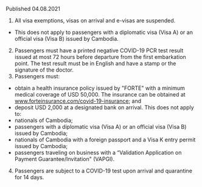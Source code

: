Published 04.08.2021
1. All visa exemptions, visas on arrival and e-visas are suspended.
- This does not apply to passengers with a diplomatic visa (Visa A) or an official visa (Visa B) issued by Cambodia.
2. Passengers must have a printed negative COVID-19 PCR test result issued at most 72 hours before departure from the first embarkation point. The test result must be in English and have a stamp or the signature of the doctor.
3. Passengers must:
- obtain a health insurance policy issued by "FORTE" with a minimum medical coverage of USD 50,000. The insurance can be obtained at <a href="http://www.forteinsurance.com/covid-19-insurance">www.forteinsurance.com/covid-19-insurance</a>; and
- deposit USD 2,000 at a designated bank on arrival.
This does not apply to:
- nationals of Cambodia;
- passengers with a diplomatic visa (Visa A) or an official visa (Visa B) issued by Cambodia;
- nationals of Cambodia with a foreign passport and a Visa K entry permit issued by Cambodia;
- passengers traveling on business with a “Validation Application on Payment Guarantee/Invitation" (VAPGI).
4. Passengers are subject to a COVID-19 test upon arrival and quarantine for 14 days.